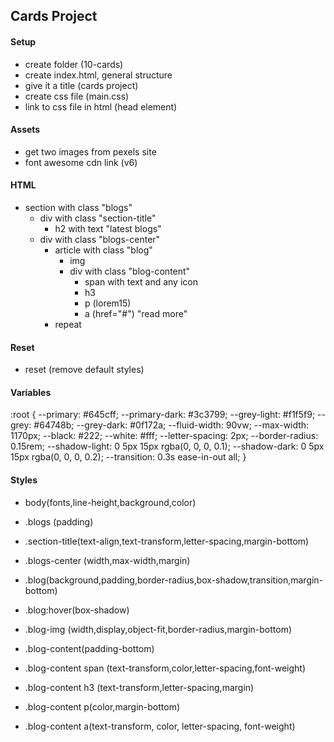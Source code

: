 ## Cards Project

#### Setup

- create folder (10-cards)
- create index.html, general structure
- give it a title (cards project)
- create css file (main.css)
- link to css file in html (head element)

#### Assets

- get two images from pexels site
- font awesome cdn link (v6)

#### HTML

- section with class "blogs"
  - div with class "section-title"
    - h2 with text "latest blogs"
  - div with class "blogs-center"
    - article with class "blog"
      - img
      - div with class "blog-content"
        - span with text and any icon
        - h3
        - p (lorem15)
        - a (href="#") "read more"
    - repeat

#### Reset

- reset (remove default styles)

#### Variables

:root {
--primary: #645cff;
--primary-dark: #3c3799;
--grey-light: #f1f5f9;
--grey: #64748b;
--grey-dark: #0f172a;
--fluid-width: 90vw;
--max-width: 1170px;
--black: #222;
--white: #fff;
--letter-spacing: 2px;
--border-radius: 0.15rem;
--shadow-light: 0 5px 15px rgba(0, 0, 0, 0.1);
--shadow-dark: 0 5px 15px rgba(0, 0, 0, 0.2);
--transition: 0.3s ease-in-out all;
}

#### Styles

- body(fonts,line-height,background,color)
- .blogs (padding)
- .section-title(text-align,text-transform,letter-spacing,margin-bottom)

- .blogs-center (width,max-width,margin)
- .blog(background,padding,border-radius,box-shadow,transition,margin-bottom)
- .blog:hover(box-shadow)

- .blog-img (width,display,object-fit,border-radius,margin-bottom)

- .blog-content(padding-bottom)
- .blog-content span (text-transform,color,letter-spacing,font-weight)
- .blog-content h3 (text-transform,letter-spacing,margin)
- .blog-content p(color,margin-bottom)
- .blog-content a(text-transform, color, letter-spacing, font-weight)
